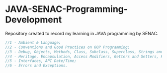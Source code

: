 # JAVA-SENAC-Programming-Development
Repository created to record my learning in JAVA programming by SENAC.

```java
//1 - Ambient & Language;
//2 - Conventions and Good Practices on OOP Programming;
//3 - Debug, Objects, Methods, Class, Subclass, Superclass, Strings and Array Manipulations;
//4 - Heritage, Encapsulation, Access Modifiers, Getters and Setters, Polymorphism;
//5 - Interfaces, API Date/Time;
//6 - Errors and Exceptions.
```
